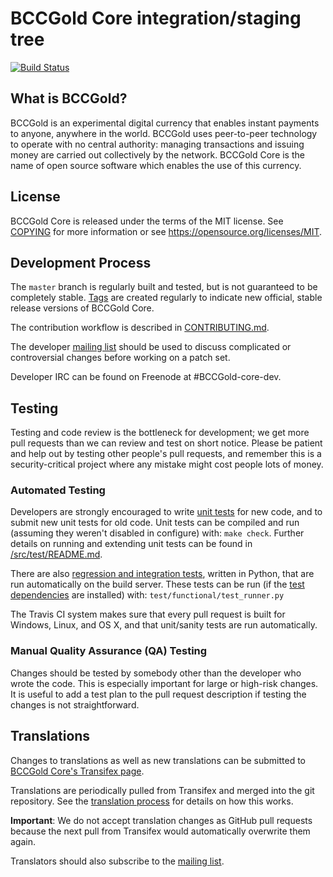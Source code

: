 BCCGold Core integration/staging tree
=====================================

[![Build Status](https://travis-ci.org/BCCGold/BCCGold.svg?branch=master)](https://travis-ci.org/BCCGold/BCCGold)


What is BCCGold?
----------------

BCCGold is an experimental digital currency that enables instant payments to
anyone, anywhere in the world. BCCGold uses peer-to-peer technology to operate
with no central authority: managing transactions and issuing money are carried
out collectively by the network. BCCGold Core is the name of open source
software which enables the use of this currency.

License
-------

BCCGold Core is released under the terms of the MIT license. See [COPYING](COPYING) for more
information or see https://opensource.org/licenses/MIT.

Development Process
-------------------

The `master` branch is regularly built and tested, but is not guaranteed to be
completely stable. [Tags](https://github.com/BCCGold/BCCGold/tags) are created
regularly to indicate new official, stable release versions of BCCGold Core.

The contribution workflow is described in [CONTRIBUTING.md](CONTRIBUTING.md).

The developer [mailing list](https://lists.linuxfoundation.org/mailman/listinfo/BCCGold-dev)
should be used to discuss complicated or controversial changes before working
on a patch set.

Developer IRC can be found on Freenode at #BCCGold-core-dev.

Testing
-------

Testing and code review is the bottleneck for development; we get more pull
requests than we can review and test on short notice. Please be patient and help out by testing
other people's pull requests, and remember this is a security-critical project where any mistake might cost people
lots of money.

### Automated Testing

Developers are strongly encouraged to write [unit tests](src/test/README.md) for new code, and to
submit new unit tests for old code. Unit tests can be compiled and run
(assuming they weren't disabled in configure) with: `make check`. Further details on running
and extending unit tests can be found in [/src/test/README.md](/src/test/README.md).

There are also [regression and integration tests](/test), written
in Python, that are run automatically on the build server.
These tests can be run (if the [test dependencies](/test) are installed) with: `test/functional/test_runner.py`

The Travis CI system makes sure that every pull request is built for Windows, Linux, and OS X, and that unit/sanity tests are run automatically.

### Manual Quality Assurance (QA) Testing

Changes should be tested by somebody other than the developer who wrote the
code. This is especially important for large or high-risk changes. It is useful
to add a test plan to the pull request description if testing the changes is
not straightforward.

Translations
------------

Changes to translations as well as new translations can be submitted to
[BCCGold Core's Transifex page](https://www.transifex.com/projects/p/BCCGold/).

Translations are periodically pulled from Transifex and merged into the git repository. See the
[translation process](doc/translation_process.md) for details on how this works.

**Important**: We do not accept translation changes as GitHub pull requests because the next
pull from Transifex would automatically overwrite them again.

Translators should also subscribe to the [mailing list](https://groups.google.com/forum/#!forum/BCCGold-translators).
